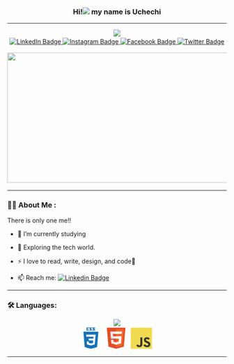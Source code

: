 <div id="introduction" align="center">
  
### Hi!<img src="https://media.giphy.com/media/hvRJCLFzcasrR4ia7z/giphy.gif" width="50"/> my name is Uchechi

</div>

---

<div id="header" align="center">
  <img src="https://media4.giphy.com/media/OYwYE7UtTTqLBfpBS8/giphy.gif?cid=82a1493bymeq2167ffu1vr6k3h90g49clckd3kd06wd0ylwl&rid=giphy.gif&ct=g" width="200"/>
</div>


<div id="badges" align="center">
  <a href="https://www.linkedin.com/in/uchechi-nmecha-15743421b">
    <img src="https://img.shields.io/badge/LinkedIn-blue?style=for-the-badge&logo=linkedin&logoColor=white" alt="LinkedIn Badge"/>
  </a>
  <a href="https://www.instagram.com/uchechi.nmecha">
    <img src="https://img.shields.io/badge/Instagram-red?style=for-the-badge&logo=instagram&logoColor=white" alt="Instagram Badge"/>
  </a>
  <a href="https://www.facebook.com/uchechi.nmecha.35">
    <img src="https://img.shields.io/badge/Facebook-blue?style=for-the-badge&logo=facebook&logoColor=white" alt="Facebook Badge"/>
  </a>
  <a href="https://twitter.com/NmechaUchechi?t=CJtVFeR4M8KooTDlojHUhg&s=09">
    <img src="https://img.shields.io/badge/Twitter-blue?style=for-the-badge&logo=twitter&logoColor=white" alt="Twitter Badge"/>
  </a>
</div>

<div id="views" align="center">
<img src="https://komarev.com/ghpvc/?username=UchechiNmecha&style=flat-square&color=blue" alt=""/>
</div>


<div align="center">
  <img src="https://media3.giphy.com/media/Y4ak9Ki2GZCbJxAnJD/giphy.gif?cid=6c09b9528b39b4d5825ad7f63e3efbe08e4e0c5ee943e2c3&rid=giphy.gif&ct=g" width="600" height="300"/>
</div>


---

### :man_technologist: About Me :

There is only one me!!

- :book: I’m currently studying 

- :compass: Exploring the tech world.

- :zap: I love to read, write, design, and code🤪

- :mailbox: Reach me: [![Linkedin Badge](https://img.shields.io/badge/-UchechiNmecha-blue?style=flat&logo=Linkedin&logoColor=white)](your-linkedin-url)


---

### :hammer_and_wrench: Languages:

<div id="header" align="center">
  <img src="https://media4.giphy.com/media/FlJbvchalNGPH6M43X/giphy.gif?cid=6c09b95215a8ae11bac2fe8c3a977e45f6010481b1335d1d&rid=giphy.gif&ct=ts" width="200"/>
</div>


<div align="center">
<img src="https://github.com/devicons/devicon/blob/master/icons/css3/css3-plain-wordmark.svg"  title="CSS3" alt="CSS" width="50" height="50"/>&nbsp;
  <img src="https://github.com/devicons/devicon/blob/master/icons/html5/html5-original.svg" title="HTML5" alt="HTML" width="50" height="50"/>&nbsp;
  <img src="https://github.com/devicons/devicon/blob/master/icons/javascript/javascript-original.svg" title="JavaScript" alt="JavaScript" width="50" height="50"/>&nbsp;
</div>

---

